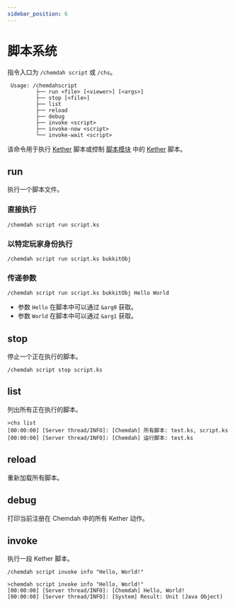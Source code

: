 ```yaml
---
sidebar_position: 6
---
```


# 脚本系统

指令入口为 `/chemdah script` 或 `/chs`。

```
 Usage: /chemdahscript
         ├── run <file> [<viewer>] [<args>]
         ├── stop [<file>]
         ├── list
         ├── reload
         ├── debug
         ├── invoke <script>
         ├── invoke-now <script>
         └── invoke-wait <script>
```

该命令用于执行 [Kether](/function/kether) 脚本或控制 [脚本模块](/plugin/chemdah/start/module/script) 中的 [Kether](/function/kether) 脚本。

## run

执行一个脚本文件。

### 直接执行

```
/chemdah script run script.ks
```

### 以特定玩家身份执行

```
/chemdah script run script.ks bukkitObj
```

### 传递参数

```
/chemdah script run script.ks bukkitObj Hello World
```

* 参数 `Hello` 在脚本中可以通过 `&arg0` 获取。
* 参数 `World` 在脚本中可以通过 `&arg1` 获取。

## stop

停止一个正在执行的脚本。

```
/chemdah script stop script.ks
```

## list

列出所有正在执行的脚本。

```
>chs list
[00:00:00] [Server thread/INFO]: [Chemdah] 所有脚本: test.ks, script.ks
[00:00:00] [Server thread/INFO]: [Chemdah] 运行脚本: test.ks
```

## reload

重新加载所有脚本。

## debug

打印当前注册在 Chemdah 中的所有 Kether 动作。

## invoke

执行一段 Kether 脚本。

```
/chemdah script invoke info "Hello, World!"
```

```
>chemdah script invoke info "Hello, World!" 
[00:00:00] [Server thread/INFO]: [Chemdah] Hello, World!
[00:00:00] [Server thread/INFO]: [System] Result: Unit (Java Object)
```